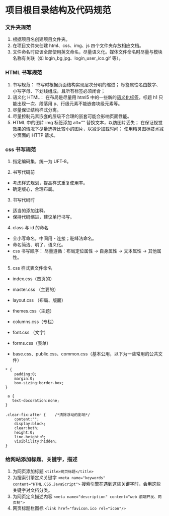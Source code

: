 # 项目根目录结构及代码规范

### 文件夹规范

1. 根据项目名创建项目文件夹。
2. 在项目文件夹创建 html、css、img、js 四个文件夹存放相应文档。
3. 文件命名时应该全部使用英文命名，尽量语义化。媒体文件命名时尽量与模块名称有关联（如 login_bg.jpg、login_user_ico.gif 等）。

### HTML 书写规范

1. 书写规范：
   书写时根据页面结构实现层次分明的缩进；
   标签属性名由数字、小写字母、下划线组成，且所有标签必须闭合；
2. 语义化 HTML：
   在布局是尽量用 html5 中的一些新的[语义化标签](https://blog.csdn.net/qq_41229582/article/details/80637518)，标题 h1 只能出现一次、段落用 p、行级元素不能嵌套块级元素等。
3. 尽量保证结构样式分离。
4. 尽量控制元素嵌套的层级不合理的嵌套可能会影响页面性能。
5. HTML 中的图片
   img 标签添加 alt="" 替换文本，以防图片丢失；
   在保证视觉效果的情况下尽量选择比较小的图片，以减少加载时间；
   使用精灵图标技术减少页面的 HTTP 请求。

### css 书写规范

1. 指定编码集，统一为 UFT-8。

2. 书写代码前

- 考虑样式规划，提高样式重复使用率。
- 确定版心，合理布局。

3. 书写代码时

- 适当的添加注释。
- 保持代码缩进，建议单行书写。

4. class 与 id 的命名

- 全小写命名，中间用 - 连接；驼峰法命名。
- 命名简洁、明了、语义化。
- css 书写顺序：
  尽量遵循：布局定位属性 -> 自身属性 -> 文本属性 -> 其他属性。

5. css 样式表文件命名

- index.css（首页的）

- master.css （主要的）

- layout.css （布局、版面）

- themes.css（主题）

- columns.css（专栏）

- font.css （文字）

- forms.css（表单）

- base.css、public.css、common.css（基本公用，以下为一些常用的公共文件）

```
* {
    padding:0;
    margin:0;
    box-sizing:border-box;
}

 a {
   text-docoration:none;
}

.clear-fix:after {    /*清除浮动的影响*/
    content:"";
    display:block;
    clear:both;
    height:0;
    line-height:0;
    visiblility:hidden;
}
```

### 给网站添加标题、关键字，描述

1. 为网页添加标题
   `<title>网页标题</title>`
2. 为搜索引擎定义关键字
   `<meta name="keywords" content="HTML,CSS,JavaScript">`
   搜索引擎在遇到这些关键字时，会用这些关键字对文档分类。
3. 为网页定义描述内容
   `<meta name="description" content="web 前端开发、网页制">`
4. 网页标题栏图标
   `<link href="favicon.ico rel="icon"/>`
